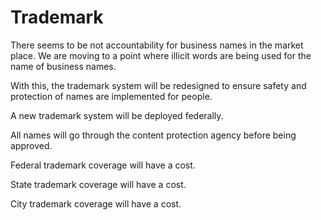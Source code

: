 # Trademark

There seems to be not accountability for business names in the market place. We are moving to a point where illicit words are being used for the name of business names.

With this, the trademark system will be redesigned to ensure safety and protection of names are implemented for people.

A new trademark system will be deployed federally.

All names will go through the content protection agency before being approved.

Federal trademark coverage will have a cost.

State trademark coverage will have a cost.

City trademark coverage will have a cost.

